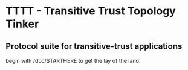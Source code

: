 # TTTT - Transitive Trust Topology Tinker
## Protocol suite for transitive-trust applications

begin with /doc/STARTHERE to get the lay of the land.